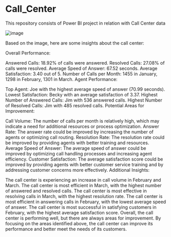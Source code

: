 # Call_Center
This repository consists of Power BI project in relation with Call Center data

![image](https://github.com/user-attachments/assets/7514dfaf-47ef-4f0e-bf92-57c9adbcf56c)

Based on the image, here are some insights about the call center:

Overall Performance:

Answered Calls: 18.92% of calls were answered.
Resolved Calls: 27.08% of calls were resolved.
Average Speed of Answer: 67.52 seconds.
Average Satisfaction: 3.40 out of 5.
Number of Calls per Month: 1455 in January, 1298 in February, 1301 in March.
Agent Performance:

Top Agent: Joe with the highest average speed of answer (70.99 seconds).
Lowest Satisfaction: Becky with an average satisfaction of 3.37.
Highest Number of Answered Calls: Jim with 536 answered calls.
Highest Number of Resolved Calls: Jim with 485 resolved calls.
Potential Areas for Improvement:

Call Volume: The number of calls per month is relatively high, which may indicate a need for additional resources or process optimization.
Answer Rate: The answer rate could be improved by increasing the number of agents or optimizing call routing.
Resolution Rate: The resolution rate could be improved by providing agents with better training and resources.
Average Speed of Answer: The average speed of answer could be improved by optimizing call handling processes and increasing agent efficiency.
Customer Satisfaction: The average satisfaction score could be improved by providing agents with better customer service training and by addressing customer concerns more effectively.
Additional Insights:

The call center is experiencing an increase in call volume in February and March.
The call center is most efficient in March, with the highest number of answered and resolved calls.
The call center is most effective in resolving calls in March, with the highest resolution rate.
The call center is most efficient in answering calls in February, with the lowest average speed of answer.
The call center is most successful in satisfying customers in February, with the highest average satisfaction score.
Overall, the call center is performing well, but there are always areas for improvement. By focusing on the areas identified above, the call center can improve its performance and better meet the needs of its customers.
